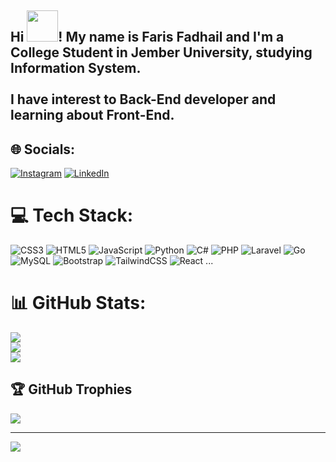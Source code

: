 <h2 align="left">Hi <img src="https://emojis.slackmojis.com/emojis/images/1577305505/7373/hand_wave.gif?1577305505" width="50" />! My name is Faris Fadhail and I'm a College Student in Jember University, studying Information System.<br><br>I have interest to Back-End developer and learning about Front-End.</h2>

## 🌐 Socials:
[![Instagram](https://img.shields.io/badge/Instagram-%23E4405F.svg?logo=Instagram&logoColor=white)](https://www.instagram.com/hoam.js/) [![LinkedIn](https://img.shields.io/badge/LinkedIn-%230077B5.svg?logo=linkedin&logoColor=white)](https://linkedin.com/in/faris-fadhail-391a47220) 

# 💻 Tech Stack:
![CSS3](https://img.shields.io/badge/css3-%231572B6.svg?style=for-the-badge&logo=css3&logoColor=white) ![HTML5](https://img.shields.io/badge/html5-%23E34F26.svg?style=for-the-badge&logo=html5&logoColor=white) ![JavaScript](https://img.shields.io/badge/javascript-%23323330.svg?style=for-the-badge&logo=javascript&logoColor=%23F7DF1E) ![Python](https://img.shields.io/badge/python-3670A0?style=for-the-badge&logo=python&logoColor=ffdd54) ![C#](https://img.shields.io/badge/c%23-%23239120.svg?style=for-the-badge&logo=c-sharp&logoColor=white) ![PHP](https://img.shields.io/badge/php-%23777BB4.svg?style=for-the-badge&logo=php&logoColor=white) ![Laravel](https://img.shields.io/badge/laravel-%23FF2D20.svg?style=for-the-badge&logo=laravel&logoColor=white) ![Go](https://img.shields.io/badge/Go-00ADD8?style=for-the-badge&logo=go&logoColor=white) ![MySQL](https://img.shields.io/badge/mysql-%2300f.svg?style=for-the-badge&logo=mysql&logoColor=white) ![Bootstrap](https://img.shields.io/badge/bootstrap-%23563D7C.svg?style=for-the-badge&logo=bootstrap&logoColor=white) ![TailwindCSS](https://img.shields.io/badge/tailwindcss-%2338B2AC.svg?style=for-the-badge&logo=tailwind-css&logoColor=white) ![React](https://img.shields.io/badge/react-%2320232a.svg?style=for-the-badge&logo=react&logoColor=%2361DAFB) ...

<!-- Learning
![Netlify](https://img.shields.io/badge/netlify-%23000000.svg?style=for-the-badge&logo=netlify&logoColor=#00C7B7) ![Heroku](https://img.shields.io/badge/heroku-%23430098.svg?style=for-the-badge&logo=heroku&logoColor=white) ![NodeJS](https://img.shields.io/badge/node.js-6DA55F?style=for-the-badge&logo=node.js&logoColor=white) ![Nginx](https://img.shields.io/badge/nginx-%23009639.svg?style=for-the-badge&logo=nginx&logoColor=white) ![Next JS](https://img.shields.io/badge/Next-black?style=for-the-badge&logo=next.js&logoColor=white)  -->

# 📊 GitHub Stats:
![](https://github-readme-stats.vercel.app/api?username=farisfadhail&theme=radical&hide_border=false&include_all_commits=false&count_private=false)<br/>
![](https://github-readme-streak-stats.herokuapp.com/?user=farisfadhail&theme=radical&hide_border=false)<br/>
![](https://github-readme-stats.vercel.app/api/top-langs/?username=farisfadhail&theme=radical&hide_border=false&include_all_commits=false&count_private=false&layout=compact)

## 🏆 GitHub Trophies
![](https://github-profile-trophy.vercel.app/?username=farisfadhail&theme=radical&no-frame=true&no-bg=true&margin-w=4)

<!-- ##
<br clear="both">

<img src="https://raw.githubusercontent.com/farisfadhail/farisfadhail/blob/output/snake.svg" alt="Snake animation" /> -->

---
[![](https://visitcount.itsvg.in/api?id=farisfadhail&icon=0&color=0)](https://visitcount.itsvg.in)

<!-- Proudly created with GPRM ( https://gprm.itsvg.in ) -->
